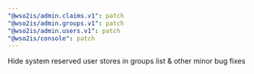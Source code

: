 ```yaml
---
"@wso2is/admin.claims.v1": patch
"@wso2is/admin.groups.v1": patch
"@wso2is/admin.users.v1": patch
"@wso2is/console": patch
---
```


Hide system reserved user stores in groups list & other minor bug fixes
